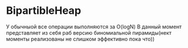 # BipartibleHeap
У обычныой все операции выполняются за O(logN)
В данный момент представляет из себя раб версию биномиальной пирамиды(нект моменты реализованы не слишком эффективно пока что))
